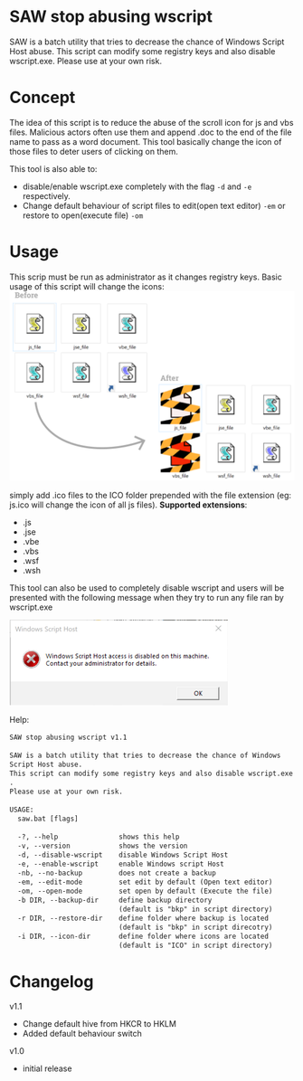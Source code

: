 # SAW stop abusing wscript

SAW is a batch utility that tries to decrease the chance of Windows Script Host abuse.
This script can modify some registry keys and also disable wscript.exe.
Please use at your own risk.

# Concept

The idea of this script is to reduce the abuse of the scroll icon for js and vbs files. Malicious actors often use them and append .doc to the end of the file name to pass as a word document. This tool basically change the icon of those files to deter users of clicking on them.

This tool is also able to:
  - disable/enable wscript.exe completely with the flag `-d` and `-e` respectively.
  - Change default behaviour of script files to edit(open text editor) `-em` or restore to open(execute file) `-om` 


# Usage

This scrip must be run as administrator as it changes registry keys.
Basic usage of this script will change the icons:
![before_after.png](img/before_after.png)

simply add .ico files to the ICO folder prepended with the file extension (eg: js.ico will change the icon of all js files).
**Supported extensions**:
- .js
- .jse
- .vbe
- .vbs
- .wsf
- .wsh

This tool can also be used to completely disable wscript and users will be presented with the following message when they try to run any file ran by wscript.exe

![disable](img/disable.png)

Help:
```
SAW stop abusing wscript v1.1

SAW is a batch utility that tries to decrease the chance of Windows Script Host abuse.
This script can modify some registry keys and also disable wscript.exe .
Please use at your own risk.

USAGE:
  saw.bat [flags]

  -?, --help               shows this help
  -v, --version            shows the version
  -d, --disable-wscript    disable Windows Script Host
  -e, --enable-wscript     enable Windows script Host
  -nb, --no-backup         does not create a backup
  -em, --edit-mode         set edit by default (Open text editor)
  -om, --open-mode         set open by default (Execute the file)
  -b DIR, --backup-dir     define backup directory
                           (default is "bkp" in script directory)
  -r DIR, --restore-dir    define folder where backup is located
                           (default is "bkp" in script direcotry)
  -i DIR, --icon-dir       define folder where icons are located
                           (default is "ICO" in script directory)
```

# Changelog

v1.1
- Change default hive from HKCR to HKLM 
- Added default behaviour switch

v1.0
- initial release
